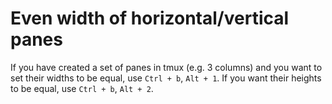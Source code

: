 # Even width of horizontal/vertical panes

If you have created a set of panes in tmux (e.g. 3 columns) and you want to set their widths to be equal, use `Ctrl + b`, `Alt + 1`. If you want their heights to be equal, use `Ctrl + b`, `Alt + 2`.